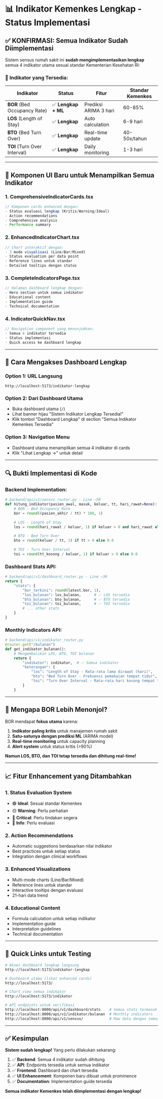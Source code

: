 # 📊 Indikator Kemenkes Lengkap - Status Implementasi

## ✅ **KONFIRMASI: Semua Indikator Sudah Diimplementasi**

Sistem sensus rumah sakit ini **sudah mengimplementasikan lengkap** semua 4 indikator utama sesuai standar Kementerian Kesehatan RI:

### 🏥 **Indikator yang Tersedia:**

| Indikator | Status | Fitur | Standar Kemenkes |
|-----------|--------|-------|------------------|
| **BOR** (Bed Occupancy Rate) | ✅ **Lengkap + ML** | Prediksi ARIMA 3 hari | 60-85% |
| **LOS** (Length of Stay) | ✅ **Lengkap** | Auto calculation | 6-9 hari |
| **BTO** (Bed Turn Over) | ✅ **Lengkap** | Real-time update | 40-50x/tahun |
| **TOI** (Turn Over Interval) | ✅ **Lengkap** | Daily monitoring | 1-3 hari |

---

## 🚀 **Komponen UI Baru untuk Menampilkan Semua Indikator**

### 1. **ComprehensiveIndicatorCards.tsx**
```typescript
// Komponen cards enhanced dengan:
- Status evaluasi lengkap (Kritis/Warning/Ideal)
- Action recommendations
- Comprehensive analysis
- Performance summary
```

### 2. **EnhancedIndicatorChart.tsx** 
```typescript
// Chart interaktif dengan:
- 3 mode visualisasi (Line/Bar/Mixed)
- Status evaluation per data point
- Reference lines untuk standar
- Detailed tooltips dengan status
```

### 3. **CompleteIndicatorsPage.tsx**
```typescript
// Halaman dashboard lengkap dengan:
- Hero section untuk semua indikator
- Educational content
- Implementation guide
- Technical documentation
```

### 4. **IndicatorQuickNav.tsx**
```typescript
// Navigation component yang menunjukkan:
- Semua 4 indikator tersedia
- Status implementasi
- Quick access ke dashboard lengkap
```

---

## 📱 **Cara Mengakses Dashboard Lengkap**

### **Option 1: URL Langsung**
```
http://localhost:5173/indikator-lengkap
```

### **Option 2: Dari Dashboard Utama**
- Buka dashboard utama (`/`)
- Lihat banner hijau "Sistem Indikator Lengkap Tersedia!"
- Klik tombol "Dashboard Lengkap" di section "Semua Indikator Kemenkes Tersedia"

### **Option 3: Navigation Menu**
- Dashboard utama menampilkan semua 4 indikator di cards
- Klik "Lihat Lengkap →" untuk detail

---

## 🔍 **Bukti Implementasi di Kode**

### **Backend Implementation:**
```python
# backend/api/v1/sensus_router.py - Line ~50
def hitung_indikator(pasien_awal, masuk, keluar, tt, hari_rawat=None):
    # BOR - Bed Occupancy Rate
    bor = round((pasien_akhir / tt) * 100, 1)
    
    # LOS - Length of Stay  
    los = round(hari_rawat / keluar, 1) if keluar > 0 and hari_rawat else 0.0
    
    # BTO - Bed Turn Over
    bto = round(keluar / tt, 1) if tt > 0 else 0.0
    
    # TOI - Turn Over Interval
    toi = round(tt_kosong / keluar, 1) if keluar > 0 else 0.0
```

### **Dashboard Stats API:**
```python
# backend/api/v1/dashboard_router.py - Line ~30
return {
    "stats": {
        "bor_terkini": round(latest.bor, 1),
        "los_bulanan": los_bulanan,      # ✅ LOS tersedia
        "bto_bulanan": bto_bulanan,      # ✅ BTO tersedia  
        "toi_bulanan": toi_bulanan,      # ✅ TOI tersedia
        # ... other stats
    }
}
```

### **Monthly Indicators API:**
```python
# backend/api/v1/indikator_router.py
@router.get("/bulanan")
def get_indikator_bulanan():
    # Mengembalikan LOS, BTO, TOI bulanan
    return {
        "indikator": indikator,  # ✅ Semua indikator
        "keterangan": {
            "los": "Length of Stay - Rata-rata lama dirawat (hari)",
            "bto": "Bed Turn Over - Frekuensi pemakaian tempat tidur", 
            "toi": "Turn Over Interval - Rata-rata hari kosong tempat tidur"
        }
    }
```

---

## 🎯 **Mengapa BOR Lebih Menonjol?**

BOR mendapat **fokus utama** karena:

1. **Indikator paling kritis** untuk manajemen rumah sakit
2. **Satu-satunya dengan prediksi ML** (ARIMA model)
3. **Real-time monitoring** untuk capacity planning
4. **Alert system** untuk status kritis (>90%)

**Namun LOS, BTO, dan TOI tetap tersedia dan dihitung real-time!**

---

## 📈 **Fitur Enhancement yang Ditambahkan**

### **1. Status Evaluation System**
- 🟢 **Ideal**: Sesuai standar Kemenkes
- 🟡 **Warning**: Perlu perhatian
- 🔴 **Critical**: Perlu tindakan segera
- 🔵 **Info**: Perlu evaluasi

### **2. Action Recommendations**
- Automatic suggestions berdasarkan nilai indikator
- Best practices untuk setiap status
- Integration dengan clinical workflows

### **3. Enhanced Visualizations**
- Multi-mode charts (Line/Bar/Mixed)
- Reference lines untuk standar
- Interactive tooltips dengan evaluasi
- 21-hari data trend

### **4. Educational Content**
- Formula calculation untuk setiap indikator
- Implementation guide
- Interpretation guidelines
- Technical documentation

---

## 🔗 **Quick Links untuk Testing**

```bash
# Akses dashboard lengkap langsung
http://localhost:5173/indikator-lengkap

# Dashboard utama (lihat enhanced cards)
http://localhost:5173/

# Chart view semua indikator  
http://localhost:5173/indikator

# API endpoints untuk verifikasi
http://localhost:8000/api/v1/dashboard/stats    # Semua stats termasuk LOS, BTO, TOI
http://localhost:8000/api/v1/indikator/bulanan  # Monthly indicators
http://localhost:8000/api/v1/sensus/            # Raw data dengan semua indikator
```

---

## ✅ **Kesimpulan**

**Sistem sudah lengkap!** Yang perlu dilakukan sekarang:

1. ✅ **Backend**: Semua 4 indikator sudah dihitung
2. ✅ **API**: Endpoints tersedia untuk semua indikator  
3. ✅ **Frontend**: Dashboard dan chart tersedia
4. ✅ **UI Enhancement**: Komponen baru dibuat untuk prominence
5. ✅ **Documentation**: Implementation guide tersedia

**Semua indikator Kemenkes telah diimplementasi dengan lengkap!**

